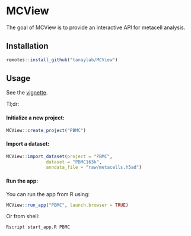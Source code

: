 
<!-- README.md is generated from README.Rmd. Please edit that file -->
# MCView

<!-- badges: start -->
<!-- badges: end -->
The goal of MCView is to provide an interactive API for metacell analysis.

## Installation

``` r
remotes::install_github("tanaylab/MCView")
```

## Usage

See the [vignette](https://tanaylab.github.io/MCView/articles/MCView.html).

Tl;dr:

#### Initialize a new project:

``` r
MCView::create_project("PBMC")
```

#### Import a dataset:

``` r
MCView::import_dataset(project = "PBMC", 
               dataset = "PBMC163k", 
               anndata_file = "raw/metacells.h5ad")
```

#### Run the app:

You can run the app from R using:

``` r
MCView::run_app("PBMC", launch.browser = TRUE)
```

Or from shell:

``` bash
Rscript start_app.R PBMC
```
